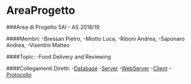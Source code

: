 # AreaProgetto
###Area di Progetto 5AI - AS 2018/19

####Membri:
-Bressan Pietro,
-Miotto Luca,
-Riboni Andrea,
-Saponaro Andrea,
-Visentini Matteo
  
####Topic:
-Food Delivery and Reviewing
  
####Collegamenti Diretti:
-[Database](https://github.com/AndreaRiboni/AreaProgetto/tree/master/Implementazione/Database)
-[Server](https://github.com/AndreaRiboni/AreaProgetto/tree/master/Implementazione/AP_SERVER)
-[WebServer](https://github.com/AndreaRiboni/AreaProgetto/tree/master/Implementazione/AP_WEB)
-[Client](https://github.com/AndreaRiboni/AreaProgetto/tree/master/Implementazione/AP_CLIENT)
-[Protocollo](https://github.com/AndreaRiboni/AreaProgetto/blob/master/Progettazione/Protocollo%20di%20Comunicazione.xlsx)
